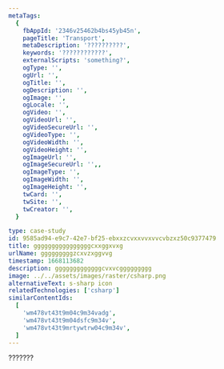 ```yaml
---
metaTags:
  {
    fbAppId: '2346v25462b4bs45yb45n',
    pageTitle: 'Transport',
    metaDescription: '??????????',
    keywords: '????????????',
    externalScripts: 'something?',
    ogType: '',
    ogUrl: '',
    ogTitle: '',
    ogDescription: '',
    ogImage: '',
    ogLocale: '',
    ogVideo: '',
    ogVideoUrl: '',
    ogVideoSecureUrl: '',
    ogVideoType: '',
    ogVideoWidth: '',
    ogVideoHeight: '',
    ogImageUrl: '',
    ogImageSecureUrl: '',,
    ogImageType: '',
    ogImageWidth: '',
    ogImageHeight: '',
    twCard: '',
    twSite: '',
    twCreator: '',
  }

type: case-study
id: 9585ad94-e9c7-42e7-bf25-ebxxzcvxxvvxvvcvbzxz50c9377479
title: ggggggggggggggggcxxggxvxg
urlName: gggggggggzcxvzxggvvg
timestamp: 1668113682
description: gggggggggggggcvxvcggggggggg
image: ../../assets/images/raster/csharp.png
alternativeText: s-sharp icon
relatedTechnologies: ['csharp']
similarContentIds:
  [
    'wm478vt43t9m04c9m34vadg',
    'wm478vt43t9m04dsfc9m34v',
    'wm478vt43t9mrtywtrw04c9m34v',
  ]
---
```


???????
